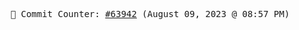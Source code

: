 <p align="center">
    <samp>
        📮 Commit Counter: <a href="https://github.com/Javascript-void0/Javascript-void0/commits/main">#63942</a> (August 09, 2023 @ 08:57 PM)
    </samp>
</p>